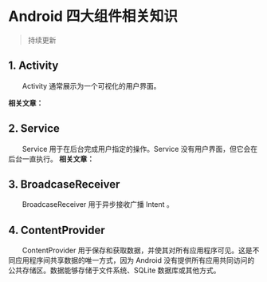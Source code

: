 # Android 四大组件相关知识
> 持续更新

## 1. Activity
　　Activity 通常展示为一个可视化的用户界面。

**相关文章：**


## 2. Service
　　Service 用于在后台完成用户指定的操作。Service 没有用户界面，但它会在后台一直执行。
**相关文章：**

## 3. BroadcaseReceiver
　　BroadcaseReceiver 用于异步接收广播 Intent 。


## 4. ContentProvider
　　ContentProvider 用于保存和获取数据，并使其对所有应用程序可见。这是不同应用程序间共享数据的唯一方式，因为 Android 没有提供所有应用共同访问的公共存储区。数据能够存储于文件系统、SQLite 数据库或其他方式。


